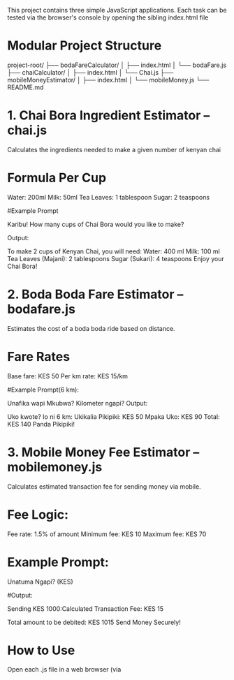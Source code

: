 This project contains three simple JavaScript applications. Each task  can be tested via the browser's console by opening the sibling index.html file

# Modular Project Structure

project-root/
├── bodaFareCalculator/
│   ├── index.html
│   └── bodaFare.js
├── chaiCalculator/
│   ├── index.html
│   └── Chai.js
├── mobileMoneyEstimator/
│   ├── index.html
│   └── mobileMoney.js
└── README.md
     

# 1. Chai Bora Ingredient Estimator – chai.js

Calculates the ingredients needed to make a given number of kenyan chai

# Formula Per Cup

Water: 200ml
Milk: 50ml
Tea Leaves: 1 tablespoon
Sugar: 2 teaspoons

#Example Prompt

Karibu! How many cups of Chai Bora would you like to make?

Output:

To make 2 cups of Kenyan Chai, you will need:
Water: 400 ml
Milk: 100 ml
Tea Leaves (Majani): 2 tablespoons
Sugar (Sukari): 4 teaspoons
Enjoy your Chai Bora!




 # 2. Boda Boda Fare Estimator – bodafare.js

Estimates the cost of a boda boda ride based on distance.

# Fare Rates

Base fare: KES 50
Per km rate: KES 15/km

 #Example Prompt(6 km):

Unafika wapi Mkubwa? Kilometer ngapi?
  Output:

Uko kwote? Io ni 6 km:
Ukikalia Pikipiki: KES 50
Mpaka Uko: KES 90
Total: KES 140
Panda Pikipiki!





 # 3. Mobile Money Fee Estimator – mobilemoney.js

Calculates estimated transaction fee for sending money via mobile.

# Fee Logic:

Fee rate: 1.5% of amount
Minimum fee: KES 10
Maximum fee: KES 70

# Example Prompt:

Unatuma Ngapi? (KES)

  #Output:

Sending KES 1000:Calculated Transaction Fee: KES 15 

Total amount to be debited: KES 1015 Send Money Securely!

# How to Use

Open each .js file in a web browser (via <script> tag or DevTools Console).

You'll be prompted for input  for amount

Results are logged in the browser console



#Author
Gideon Kimaiyo


